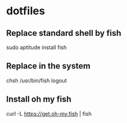 # dotfiles

## Replace standard shell by fish
sudo aptitude install fish

## Replace in the system
chsh /usr/bin/fish
logout

## Install oh my fish
curl -L https://get.oh-my.fish | fish
